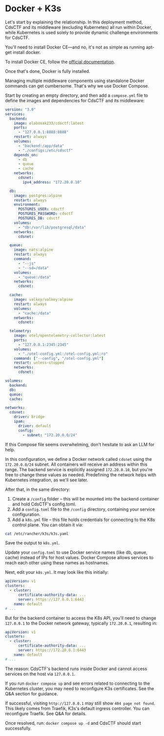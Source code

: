 # Docker + K3s

Let's start by explaining the relationship. In this deployment method, CdsCTF and its middleware (excluding Kubernetes) all run within Docker, while Kubernetes is used solely to provide dynamic challenge environments for CdsCTF.

You'll need to install Docker CE—and no, it's not as simple as running apt-get install docker.

To install Docker CE, follow the [official documentation](https://docs.docker.com/engine/install/).

Once that's done, Docker is fully installed.

Managing multiple middleware components using standalone Docker commands can get cumbersome. That's why we use Docker Compose.

Start by creating an empty directory, and then add a `compose.yml` file to define the images and dependencies for CdsCTF and its middleware:

```yaml
version: "3.0"
services:
  backend:
    image: elabosak233/cdsctf:latest
    ports:
      - "127.0.0.1:8888:8888"
    restart: always
    volumes:
      - "backend:/app/data"
      - "./configs:/etc/cdsctf"
    depends_on:
      - db
      - queue
      - cache
    networks:
      cdsnet:
        ipv4_address: "172.20.0.10"

  db:
    image: postgres:alpine
    restart: always
    environment:
      POSTGRES_USER: cdsctf
      POSTGRES_PASSWORD: cdsctf
      POSTGRES_DB: cdsctf
    volumes:
      - "db:/var/lib/postgresql/data"
    networks:
      cdsnet:

  queue:
    image: nats:alpine
    restart: always
    command:
      - "--js"
      - "--sd=/data"
    volumes:
      - "queue:/data"
    networks:
      cdsnet:

  cache:
    image: valkey/valkey:alpine
    restart: always
    volumes:
      - "cache:/data"
    networks:
      cdsnet:

  telemetry:
    image: otel/opentelemetry-collector:latest
    ports:
      - "127.0.0.1:2345:2345"
    volumes:
      - "./otel-config.yml:/otel-config.yml:ro"
    command: ["--config", "/otel-config.yml"]
    restart: unless-stopped
    networks:
      cdsnet:

volumes:
  backend:
  db:
  queue:
  cache:

networks:
  cdsnet:
    driver: bridge
    ipam:
      driver: default
      config:
        - subnet: "172.20.0.0/24"
```

If this Compose file seems overwhelming, don't hesitate to ask an LLM for help.

In this configuration, we define a Docker network called `cdsnet` using the `172.20.0.0/24` subnet. All containers will receive an address within this range. The backend service is explicitly assigned `172.20.0.10`, but you're free to change these values as needed. Predefining the network helps with Kubernetes integration, as we'll see later.

After that, in the same directory:

1. Create a `/config` folder – this will be mounted into the backend container and hold CdsCTF's config.toml.
2. Add a `config.toml` file to the `/config` directory, containing your service configuration.
3. Add a `k8s.yml` file – this file holds credentials for connecting to the K8s control plane. You can obtain it via:

```bash
cat /etc/rancher/k3s/k3s.yaml
```

Save the output to `k8s.yml`.

Update your `config.toml` to use Docker service names (like db, queue, cache) instead of IPs for host values. Docker Compose allows services to reach each other using these names as hostnames.

Next, edit your `k8s.yml`. It may look like this initially:

```yaml
apiVersion: v1
clusters:
  - cluster:
      certificate-authority-data: ...
      server: https://127.0.0.1:6443
    name: default
# ...
```

But for the backend container to access the K8s API, you'll need to change `127.0.0.1` to the Docker network gateway, typically `172.20.0.1`, resulting in:

```yaml
apiVersion: v1
clusters:
  - cluster:
      certificate-authority-data: ...
      server: https://172.20.0.1:6443
    name: default
# ...
```

The reason: CdsCTF's backend runs inside Docker and cannot access services on the host via `127.0.0.1`.

If you run `docker compose up` and see errors related to connecting to the Kubernetes cluster, you may need to reconfigure K3s certificates. See the Q&A section for guidance.

If successful, visiting `http://127.0.0.1` may still show `404 page not found`. This likely comes from Traefik, K3s's default ingress controller. You can reconfigure Traefik. See Q&A for details.

Once resolved, run: `docker compose up -d` and CdsCTF should start successfully.

